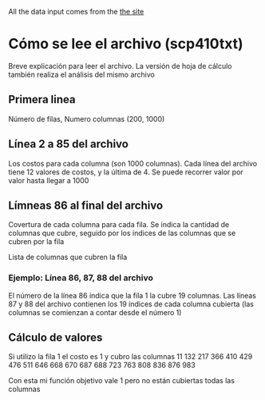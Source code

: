 All the data input comes from the [the site](http://people.brunel.ac.uk/~mastjjb/jeb/orlib/scpinfo.html)

# Cómo se lee el archivo (scp410txt)

Breve explicación para leer el archivo. La versión de hoja de cálculo también realiza el análisis del mismo archivo

## Primera linea

Número de filas, Numero columnas (200, 1000)

## Línea 2 a 85 del archivo

Los costos para cada columna (son 1000 columnas). Cada línea del archivo tiene 12 valores de costos, y la última de 4. Se puede recorrer valor por valor hasta llegar a 1000

## Límneas 86 al final del archivo

Covertura de cada columna para cada fila. Se indica la cantidad de columnas que cubre, seguido por los índices de las columnas que se cubren por la fila

Lista de columnas que cubren la fila 

### Ejemplo: Línea 86, 87, 88 del archivo

El número de la línea 86 indica que la fila 1 la cubre 19 columnas.
Las líneas 87 y 88 del archivo contienen los 19 índices de cada columna cubierta (las columnas se comienzan a contar desde el número 1)

## Cálculo de valores

Si utilizo la fila 1 el costo es 1 y cubro las columnas 11 132 217 366 410 429 476 511 646 668 670 687 688 723 763 808 836 876 983 

Con esta mi función objetivo vale 1 pero no están cubiertas todas las columnas